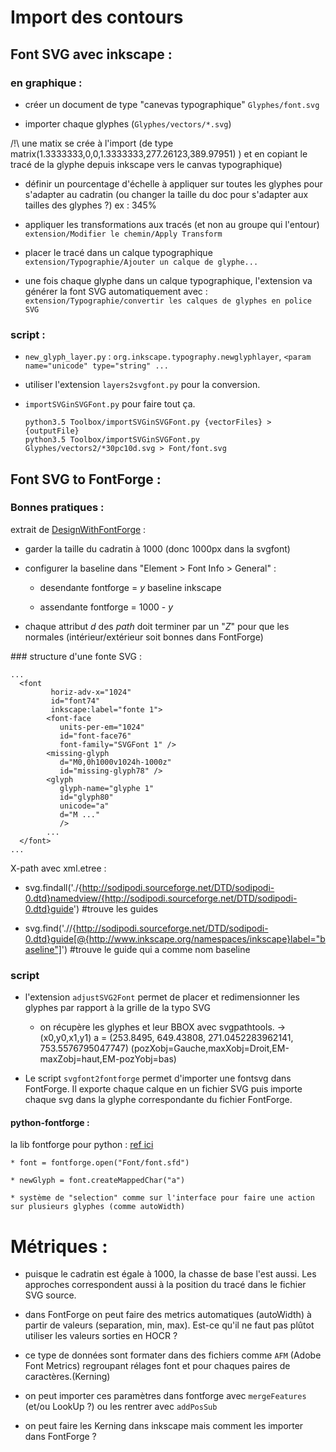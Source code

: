 # Import des contours
## Font SVG avec inkscape :
### en graphique :

- créer un document de type "canevas typographique" `Glyphes/font.svg`

- importer chaque glyphes (`Glyphes/vectors/*.svg`)

/!\ une matix se crée à l'import (de type matrix(1.3333333,0,0,1.3333333,277.26123,389.97951) ) et en copiant le tracé de la glyphe depuis inkscape vers le canvas typographique)

- définir un pourcentage d'échelle à appliquer sur toutes les glyphes pour s'adapter au cadratin (ou changer la taille du doc pour s'adapter aux tailles des glyphes ?)
ex : 345%

- appliquer les transformations aux tracés (et non au groupe qui l'entour) `extension/Modifier le chemin/Apply Transform`

- placer le tracé dans un calque typographique `extension/Typographie/Ajouter un calque de glyphe...`

- une fois chaque glyphe dans un calque typographique, l'extension va générer la font SVG automatiquement avec : `extension/Typographie/convertir les calques de glyphes en police SVG`

### script :

* `new_glyph_layer.py` : `org.inkscape.typography.newglyphlayer`, `<param name="unicode" type="string" ...`

* utiliser l'extension `layers2svgfont.py` pour la conversion.

* `importSVGinSVGFont.py` pour faire tout ça.
  ```
  python3.5 Toolbox/importSVGinSVGFont.py {vectorFiles} > {outputFile}
  python3.5 Toolbox/importSVGinSVGFont.py Glyphes/vectors2/*30pc10d.svg > Font/font.svg
  ```

## Font SVG to FontForge :
### Bonnes pratiques :
extrait de [DesignWithFontForge]( http://designwithfontforge.com/en-US/Importing_Glyphs_from_Other_Programs.html) :

* garder la taille du cadratin à 1000 (donc 1000px dans la svgfont)

* configurer la baseline dans "Element > Font Info > General" :

  * desendante fontforge = *y* baseline inkscape

  * assendante fontforge = 1000 - *y*

* chaque attribut *d* des *path* doit terminer par un "*Z*" pour que les normales (intérieur/extérieur soit bonnes dans FontForge)


### structure d'une fonte SVG :
```
...
  <font
         horiz-adv-x="1024"
         id="font74"
         inkscape:label="fonte 1">
        <font-face
           units-per-em="1024"
           id="font-face76"
           font-family="SVGFont 1" />
        <missing-glyph
           d="M0,0h1000v1024h-1000z"
           id="missing-glyph78" />
        <glyph
           glyph-name="glyphe 1"
           id="glyph80"
           unicode="a"
           d="M ..."
           />
        ...
  </font>
...

```
X-path avec xml.etree :

* svg.findall('./{http://sodipodi.sourceforge.net/DTD/sodipodi-0.dtd}namedview/{http://sodipodi.sourceforge.net/DTD/sodipodi-0.dtd}guide') #trouve les guides

* svg.find('.//{http://sodipodi.sourceforge.net/DTD/sodipodi-0.dtd}guide[@{http://www.inkscape.org/namespaces/inkscape}label="baseline"]') #trouve le guide qui a comme nom baseline
### script
* l'extension `adjustSVG2Font` permet de placer et redimensionner les glyphes par rapport à la grille de la typo SVG

  * on récupère les glyphes et leur BBOX avec svgpathtools. -> (x0,y0,x1,y1) a = (253.8495, 649.43808, 271.0452283962141, 753.5576795047747) (pozXobj=Gauche,maxXobj=Droit,EM-maxZobj=haut,EM-pozYobj=bas)

* Le script `svgfont2fontforge` permet d'importer une fontsvg dans FontForge. Il exporte chaque calque en un fichier SVG puis importe chaque svg dans la glyphe correspondante du fichier FontForge.
#### python-fontforge :
la lib fontforge pour python : [ref ici ](dmtr.org/ff.php)

    * font = fontforge.open("Font/font.sfd")

    * newGlyph = font.createMappedChar("a")

    * système de "selection" comme sur l'interface pour faire une action sur plusieurs glyphes (comme autoWidth)

# Métriques :

* puisque le cadratin est égale à 1000, la chasse de base l'est aussi. Les approches correspondent aussi à la position du tracé dans le fichier SVG source.

* dans FontForge on peut faire des metrics automatiques (autoWidth) à partir de valeurs (separation, min, max). Est-ce qu'il ne faut pas plûtot utiliser les valeurs sorties en HOCR ?

* ce type de données sont formater dans des fichiers comme `AFM` (Adobe Font Metrics) regroupant rélages font et pour chaques paires de caractères.(Kerning)

* on peut importer ces paramètres dans fontforge avec `mergeFeatures` (et/ou LookUp ?) ou les rentrer avec `addPosSub`

* on peut faire les Kerning dans inkscape mais comment les importer dans FontForge ?
